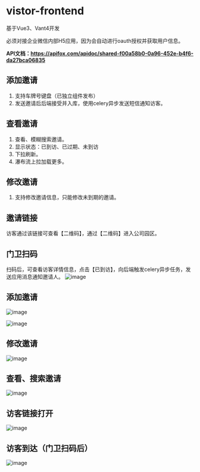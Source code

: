 # vistor-frontend
基于Vue3、Vant4开发

必须对接企业微信内部H5应用，因为会自动进行oauth授权并获取用户信息。

**API文档：https://apifox.com/apidoc/shared-f00a58b0-0a96-452e-b4f6-da27bca06835**

## 添加邀请

1. 支持车牌号键盘（已独立组件发布）
2. 发送邀请后后端接受并入库，使用celery异步发送短信通知访客。

## 查看邀请

1. 查看、模糊搜索邀请。
2. 显示状态：已到访、已过期、未到访
3. 下拉刷新。
4. 瀑布流上拉加载更多。

## 修改邀请

1. 支持修改邀请信息，只能修改未到期的邀请。

## 邀请链接

访客通过该链接可查看【二维码】，通过【二维码】进入公司园区。

## 门卫扫码

扫码后，可查看访客详情信息，点击【已到访】，向后端触发celery异步任务，发送应用消息通知邀请人。
![image](https://github.com/SWQJueLian/Visitor-System/assets/2834474/42ef1d60-6bdd-419d-9087-14201018072e)

## 添加邀请
![image](https://github.com/SWQJueLian/Visitor-System/assets/2834474/4eeafac5-a0fc-4bc2-a697-04c4d3d8b801)

![image](https://github.com/SWQJueLian/Visitor-System/assets/2834474/e3604a64-2868-420c-9641-800fc1eca49e)

## 修改邀请
![image](https://github.com/SWQJueLian/Visitor-System/assets/2834474/45f288df-3e66-47a3-9d33-e40d9d47fe5b)

## 查看、搜索邀请
![image](https://github.com/SWQJueLian/Visitor-System/assets/2834474/fc0538bb-8b5a-4cbc-b83f-d9115358b81b)

## 访客链接打开
![image](https://github.com/SWQJueLian/Visitor-System/assets/2834474/f7afd1fb-e154-4ac3-a4a9-58a569cd3169)
## 访客到达（门卫扫码后）
![image](https://github.com/SWQJueLian/Visitor-System/assets/2834474/75787e02-a1c3-46f8-af14-323cca5c8e65)

